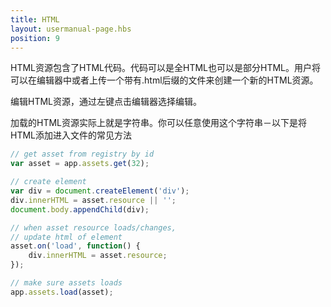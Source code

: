 ```yaml
---
title: HTML
layout: usermanual-page.hbs
position: 9
---
```


HTML资源包含了HTML代码。代码可以是全HTML也可以是部分HTML。用户将可以在编辑器中或者上传一个带有.html后缀的文件来创建一个新的HTML资源。

编辑HTML资源，通过左键点击编辑器选择编辑。

加载的HTML资源实际上就是字符串。你可以任意使用这个字符串－以下是将HTML添加进入文件的常见方法

```javascript
// get asset from registry by id
var asset = app.assets.get(32);

// create element
var div = document.createElement('div');
div.innerHTML = asset.resource || '';
document.body.appendChild(div);

// when asset resource loads/changes,
// update html of element
asset.on('load', function() {
    div.innerHTML = asset.resource;
});

// make sure assets loads
app.assets.load(asset);
```

